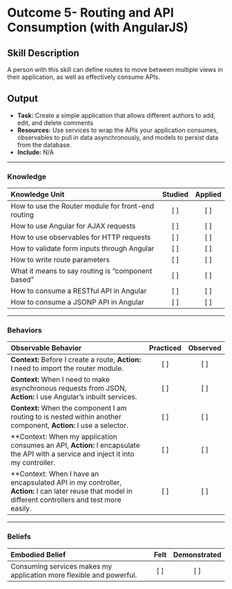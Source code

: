 # Outcome 5- Routing and API Consumption (with AngularJS) 

## Skill Description
A person with this skill can define routes to move between multiple views in their application, as well as effectively consume APIs.
	

## Output
- **Task:**  Create a simple application that allows different authors to add, edit, and delete comments
- **Resources:** Use services to wrap the APIs your application consumes, observables to pull in data asynchronously, and models to persist data from the database.
- **Include:** N/A

-------

### Knowledge

| Knowledge Unit   |      Studied      | Applied |
|:-------------|:------------------:|:--------:|
| How to use the Router module for front-end routing |   [ ]   |   [ ] |
| How to use Angular for AJAX requests |   [ ]   |   [ ] |
| How to use observables for HTTP requests |   [ ]   |   [ ] |
| How to validate form inputs through Angular |   [ ]   |   [ ] |
| How to write route parameters |   [ ]   |   [ ] |
| What it means to say routing is “component based” |   [ ]   |   [ ] |
| How to consume a RESTful API in Angular  |   [ ]   |   [ ] |
| How to consume a JSONP API in Angular |   [ ]   |   [ ] |

-------

### Behaviors

| Observable Behavior   |      Practiced      | Observed |
|:-------------|:------------------:|:--------:|
| **Context:** Before I create a route, **Action:** I need to import the router module. |   [ ]   |   [ ] |
| **Context:** When I need to make asynchronous requests from JSON, **Action:** I use Angular’s inbuilt services. |   [ ]   |   [ ] |
| **Context:** When the component I am routing to is nested within another component, **Action:** I use a selector. |   [ ]   |   [ ] |
| **Context: When my application consumes an API, **Action:** I encapsulate the API with a service and inject it into my controller. |   [ ]   |   [ ] |
| **Context: When I have an encapsulated API in my controller, **Action:** I can later reuse that model in different controllers and test more easily. |   [ ]   |   [ ] | 

-------

### Beliefs

| Embodied Belief   |      Felt      | Demonstrated |
|:-------------|:------------------:|:--------:|
| Consuming services makes my application more flexible and powerful.  |   [ ]   |   [ ] |
